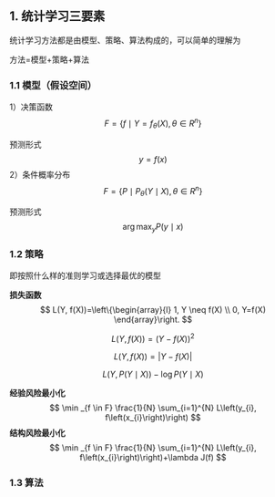 ## 1. 统计学习三要素

统计学习方法都是由模型、策略、算法构成的，可以简单的理解为

方法=模型+策略+算法

### 1.1 模型（假设空间）

1）决策函数
$$
F=\left\{f \mid Y=f_{\theta}(X), \theta \in R^{n}\right\}
$$


预测形式
$$
y=f(x)
$$
2）条件概率分布
$$
F=\left\{P \mid P_{\theta}(Y \mid X), \theta \in R^{n}\right\}
$$


预测形式
$$
\arg \max _{y} P(y \mid x)
$$

### 1.2 策略

即按照什么样的准则学习或选择最优的模型

**损失函数**
$$
L(Y, f(X))=\left\{\begin{array}{l}
1, Y \neq f(X) \\
0, Y=f(X)
\end{array}\right.
$$

$$
L(Y, f(X))=(Y-f(X))^{2}
$$

$$
L(Y, f(X))=|Y-f(X)|
$$

$$
L(Y, P(Y \mid X))-\log P(Y \mid X)
$$

**经验风险最小化**
$$
\min _{f \in F} \frac{1}{N} \sum_{i=1}^{N} L\left(y_{i}, f\left(x_{i}\right)\right)
$$
**结构风险最小化**
$$
\min _{f \in F} \frac{1}{N} \sum_{i=1}^{N} L\left(y_{i}, f\left(x_{i}\right)\right)+\lambda J(f)
$$

### 1.3 算法
